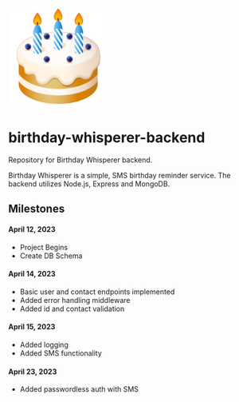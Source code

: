 <img src="./logo.png" alt="crage" style="width:200px;"/>

# birthday-whisperer-backend

Repository for Birthday Whisperer backend.

Birthday Whisperer is a simple, SMS birthday reminder service. The backend utilizes Node.js, Express and MongoDB.

## Milestones

#### April 12, 2023

- Project Begins
- Create DB Schema

#### April 14, 2023
- Basic user and contact endpoints implemented
- Added error handling middleware
- Added id and contact validation

#### April 15, 2023
- Added logging
- Added SMS functionality

#### April 23, 2023
- Added passwordless auth with SMS